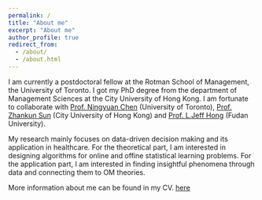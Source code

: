 ```yaml
---
permalink: /
title: "About me"
excerpt: "About me"
author_profile: true
redirect_from: 
  - /about/
  - /about.html
---
```


I am currently a postdoctoral fellow at the Rotman School of Management, the University of Toronto. I got my PhD degree from the department of Management Sciences at the City University of Hong Kong. I am fortunate to collaborate with [Prof. Ningyuan Chen](http://individual.utoronto.ca/ningyuanchen/) (University of Toronto), [Prof. Zhankun Sun](https://zhanksun.github.io/) (City University of Hong Kong) and [Prof. L.Jeff Hong](https://jinzhi123.github.io/) (Fudan University).

My research mainly focuses on data-driven decision making and its application in healthcare. For the theoretical part, I am interested in designing algorithms for online and offine statistical learning problems. For the application part, I am interested in finding insightful phenomena through data and connecting them to OM theories.

More information about me can be found in my CV. [here](/files/WenhaoLi_CV_Postdoc.pdf)
